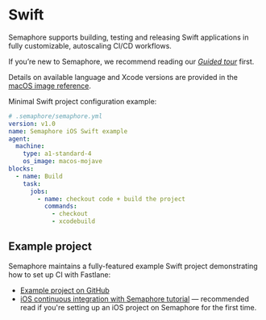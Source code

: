 # Swift

Semaphore supports building, testing and releasing Swift applications in fully
customizable, autoscaling CI/CD workflows.

If you’re new to Semaphore, we recommend reading our
_[Guided tour](https://docs.semaphoreci.com/article/77-getting-started)_ first.

Details on available language and Xcode versions are provided in the [macOS
image reference][macos-mojave].

Minimal Swift project configuration example:

```yaml
# .semaphore/semaphore.yml
version: v1.0
name: Semaphore iOS Swift example
agent:
  machine:
    type: a1-standard-4
    os_image: macos-mojave
blocks:
  - name: Build
    task:
      jobs:
        - name: checkout code + build the project
          commands:
            - checkout
            - xcodebuild
```

## Example project

Semaphore maintains a fully-featured example Swift project demonstrating
how to set up CI with Fastlane:

- [Example project on GitHub][demo-project]
- [iOS continuous integration with Semaphore tutorial][ios-tutorial] —
  recommended read if you're setting up an iOS project on Semaphore for the
  first time.

[macos-mojave]: https://docs.semaphoreci.com/article/120-macos-mojave-image
[demo-project]: https://github.com/semaphoreci-demos/semaphore-demo-ios-swift-xcode
[ios-tutorial]: https://docs.semaphoreci.com/article/124-ios-continuous-integration-xcode
